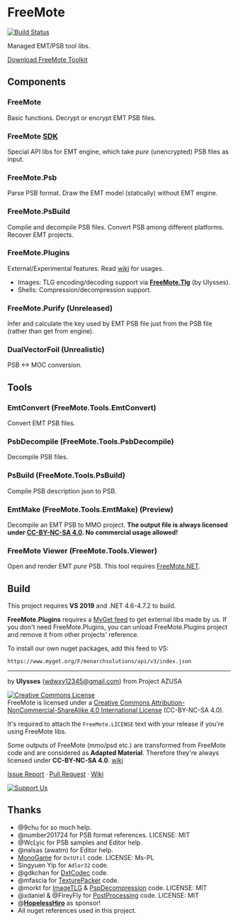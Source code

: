 # FreeMote
[![Build Status](https://ci.appveyor.com/api/projects/status/github/UlyssesWu/FreeMote?branch=master&svg=true)](https://ci.appveyor.com/project/UlyssesWu/freemote/build/artifacts)

Managed EMT/PSB tool libs.

[Download FreeMote Toolkit](https://github.com/UlyssesWu/FreeMote/releases)

## Components
### FreeMote
Basic functions. Decrypt or encrypt EMT PSB files.
### FreeMote [SDK](https://github.com/Project-AZUSA/FreeMote-SDK)
Special API libs for EMT engine, which take _pure_ (unencrypted) PSB files as input.
### FreeMote.Psb
Parse PSB format. Draw the EMT model (statically) without EMT engine.
### FreeMote.PsBuild
Compile and decompile PSB files. Convert PSB among different platforms. Recover EMT projects.
### FreeMote.Plugins
External/Experimental features. Read [wiki](https://github.com/UlyssesWu/FreeMote/wiki) for usages.

* Images: TLG encoding/decoding support via [**FreeMote.Tlg**](https://github.com/Project-AZUSA/TlgLib) (by Ulysses).
* Shells: Compression/decompression support.

### FreeMote.Purify (Unreleased)
Infer and calculate the key used by EMT PSB file just from the PSB file (rather than get from engine).
### DualVectorFoil (Unrealistic)
PSB <-> MOC conversion.

## Tools
### EmtConvert (FreeMote.Tools.EmtConvert)
Convert EMT PSB files.
### PsbDecompile (FreeMote.Tools.PsbDecompile)
Decompile PSB files.
### PsBuild (FreeMote.Tools.PsBuild)
Compile PSB description json to PSB.
### EmtMake (FreeMote.Tools.EmtMake) (Preview)
Decompile an EMT PSB to MMO project. **The output file is always licensed under [CC-BY-NC-SA 4.0](https://creativecommons.org/licenses/by-nc-sa/4.0/). No commercial usage allowed!**
### FreeMote Viewer (FreeMote.Tools.Viewer)
Open and render EMT _pure_ PSB. This tool requires [FreeMote.NET](https://github.com/Project-AZUSA/FreeMote.NET#freemoteviewer).

## Build
This project requires **VS 2019** and .NET 4.6-4.7.2 to build.

**FreeMote.Plugins** requires a [MyGet feed](https://www.myget.org/feed/monarchsolutions/package/nuget/FreeMote.Tlg) to get external libs made by us. If you don't need FreeMote.Plugins, you can unload FreeMote.Plugins project and remove it from other projects' reference.

To install our own nuget packages, add this feed to VS:

`https://www.myget.org/F/monarchsolutions/api/v3/index.json`


---
by **Ulysses** (wdwxy12345@gmail.com) from Project AZUSA

<a rel="license" href="http://creativecommons.org/licenses/by-nc-sa/4.0/"><img alt="Creative Commons License" style="border-width:0" src="https://i.creativecommons.org/l/by-nc-sa/4.0/88x31.png" /></a><br />FreeMote is licensed under a <a rel="license" href="http://creativecommons.org/licenses/by-nc-sa/4.0/">Creative Commons Attribution-NonCommercial-ShareAlike 4.0 International License</a> (CC-BY-NC-SA 4.0).

It's required to attach the `FreeMote.LICENSE` text with your release if you're using FreeMote libs.

Some outputs of FreeMote (mmo/psd etc.) are transformed from FreeMote code and are considered as **Adapted Material**. Therefore they're always licensed under **CC-BY-NC-SA 4.0**. [wiki](https://github.com/UlyssesWu/FreeMote/wiki/License)

[Issue Report](https://github.com/UlyssesWu/FreeMote/issues) · [Pull Request](https://github.com/UlyssesWu/FreeMote/pulls) · [Wiki](https://github.com/UlyssesWu/FreeMote/wiki)

[![Support Us](https://az743702.vo.msecnd.net/cdn/kofi2.png?v=0 "Buy Me a Coffee at ko-fi.com")](https://ko-fi.com/Ulysses)

## Thanks

* @9chu for so much help.
* @number201724 for PSB format references. LICENSE: MIT
* @WcLyic for PSB samples and Editor help.
* @nalsas (awatm) for Editor help.
* [MonoGame](https://github.com/MonoGame/MonoGame) for `DxtUtil` code. LICENSE: Ms-PL
* Singyuen Yip for `Adler32` code.
* @gdkchan for [DxtCodec](https://github.com/gdkchan/CEGTool/blob/master/CEGTool/DXTCodec.cs) code.
* @mfascia for [TexturePacker](https://github.com/mfascia/TexturePacker) code.
* @morkt for [ImageTLG](https://github.com/morkt/GARbro/blob/master/ArcFormats/KiriKiri/ImageTLG.cs) & [PspDecompression](https://github.com/morkt/GARbro/blob/master/ArcFormats/Will/ArcPulltop.cs) code. LICENSE: MIT
* @xdaniel & @FireyFly for [PostProcessing](https://github.com/xdanieldzd/GXTConvert/blob/master/GXTConvert/Conversion/PostProcessing.cs) code. LICENSE: MIT
* @[**HopelessHiro**](https://forums.fuwanovel.net/profile/25739-hoplesshiro/) as sponsor!
* All nuget references used in this project.

